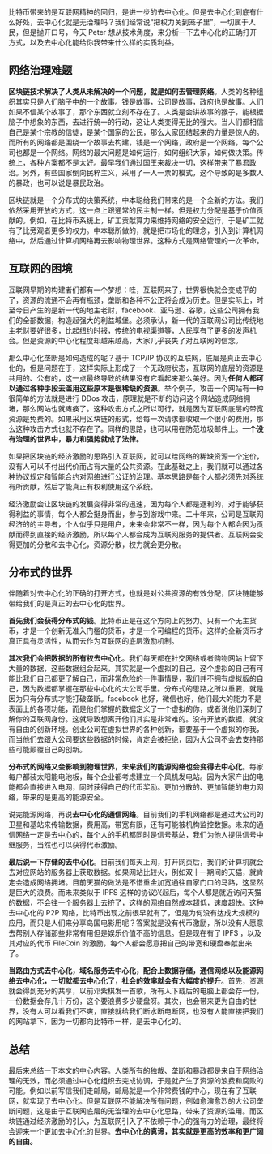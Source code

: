 比特币带来的是互联网精神的回归，是进一步的去中心化。但是去中心化到底有什么好处，去中心化就是无治理吗？我们经常说“把权力关到笼子里”，一切属于人民，但是抛开口号，今天 Peter 想从技术角度，来分析一下去中心化的正确打开方式，以及去中心化能给你我带来什么样的实质利益。

## 网络治理难题

**区块链技术解决了人类从未解决的一个问题，就是如何去管理网络**。人类的各种组织其实只是人们脑子中的一个故事。钱是故事，公司是故事，政府也是故事。人们如果不信某个故事了，那个东西就立刻不存在了。人类是会讲故事的猴子，能根据脑子中想象的东西，去进行统一的行动，这让人类变得无比的强大。当人们都相信自己是某个宗教的信徒，是某个国家的公民，那么大家团结起来的力量是惊人的。而所有的网络都是围绕一个故事去构建，钱是一个网络，政府是一个网络，每个公司也都是一个网络。网络的最大问题是如何运行，如何组织大家，如何做决策。传统上，各种方案都不是太好。最早我们通过国王来裁决一切，这样带来了暴君政治。另外，有些国家倒向民粹主义，采用了一人一票的模式，这个导致的是多数人的暴政，也可以说是暴民政治。

区块链就是一个分布式的决策系统，中本聪给我们带来的是一个全新的方法。我们依然采用开放的方式，这一点上跟通常的民主制一样。但是权力分配是基于价值贡献的。例如，在比特币系统上，矿工贡献算力来维持网络的安全运行，于是矿工就有了比旁观者更多的权力。中本聪所做的，就是把市场化的理念，引入到计算机网络中，然后通过计算机网络再去影响物理世界。这种方式是网络管理的一次革命。

## 互联网的困境

互联网早期的构建者们都有一个梦想：哇，互联网来了，世界很快就会变成平的了，资源的流通不会再有瓶颈，垄断和各种不公正将会成为历史。但是实际上，时至今日产生的是新一代的地主老财，facebook、亚马逊、谷歌，这些公司拥有我们的全部数据，构造起强大的利益城堡。必须承认，新一代的互联网公司比传统地主老财要好很多，比起纽约时报，传统的电视渠道等，人民享有了更多的发声机会。但是资源的中心化程度却越来越高，大家几乎丧失了对互联网的信念。

那么中心化垄断是如何造成的呢？基于 TCP/IP 协议的互联网，底层是真正去中心化的，但是问题在于，这样实际上形成了一个无政府状态，互联网的底层的资源是共用的、公有的，这一点最终导致的结果没有它看起来那么美好。因为**任何人都可以通过各种手段去滥用这些原本是很稀缺的资源**。举个例子，攻击一个网站有一种很简单的方法就是进行 DDos 攻击，原理就是不断的访问这个网站造成网络拥堵，那么网站也就瘫痪了。这种攻击方式之所以可行，就是因为互联网底层的带宽资源是免费的。如果采用区块链的形式，给每一次请求都收取一个很小的费用，那么这种攻击方式也就不存在了。同样的思路，也可以用在防范垃圾邮件上。**一个没有治理的世界中，暴力和强势就成了法律。**

如果把区块链的经济激励的思路引入互联网，就可以给网络的稀缺资源一个定价，没有人可以不付出代价而占有大量的公共资源。在此基础之上，我们就可以通过各种协议规定和智能合约对网络进行公证的治理。基本思路是每个人都必须先对系统有所贡献，然后才能真正有权利使用这个系统。

经济激励会让区块链的发展变得非常的迅速，因为每个人都是逐利的，对于能够获得利益的事情，每个人都会挺身而出，参与到游戏中来。二十年来，公司是互联网经济的的主导者，个人似乎只是用户，未来会非常不一样，因为每个人都会因为贡献而得到直接的经济激励，所以每个人都会成为互联网服务的提供者。互联网会变得更加的分散和去中心化，资源分散，权力就会更分散。

## 分布式的世界

伴随着对去中心化的正确的打开方式，也就是对公共资源的有效分配，区块链能够带给我们的是真正的去中心化的世界。

**首先我们会获得分布式的钱**。比特币正是在这个方向上的努力。只有一个无主货币，才是一个创新无准入门槛的货币，才是一个可编程的货币。这样的全新货币才真正具有灵活性，从而去作为互联网的底层激励机制。

**其次我们会把数据的所有权去中心化**。我们每天都在社交网络或者购物网站上留下大量的数据，这些数据组合起来，其实就是一个虚拟的自己，这个虚拟的自己有可能比我们自己都更了解自己，而非常危险的一件事情是，我们并不拥有虚拟版的自己，因为数据都掌握在那些中心化的大公司手里。分布式的思路之所以重要，就是因为只有分布式才能打破垄断。facebook 也好，微信也好，他们最大的能力不是表面上的各项功能，而是他们掌握的数据定义了一个虚拟的你，或者说他们深刻了解你的互联网身份。这就导致想离开他们其实是非常难的。没有开放的数据，就没有自由的创新环境。创业公司在虚拟世界的各种创新，都要基于一个虚拟的你我，而当他们去跟大公司要这些数据的时候，肯定会被拒绝，因为大公司不会去支持那些可能颠覆自己的创新。

**分布式的网络又会影响到物理世界，未来我们的能源网络也会变得去中心化**。每家每户都装太阳能电池板，每个企业都考虑建立一个风机发电站。因为大家产出的电能都会直接进入电网，同时获得自己的代币奖励。更加分散的、更加智能的电力网络，带来的是更高的能源安全。

说完能源网络，再说**去中心化的通信网络**。目前我们的手机网络都是通过大公司的卫星和基站来传输数据，费用高，带宽有限，还有可能被机构监控数据。未来的通信网络一定是去中心的，每个人的手机都同时是信号基站，我们为他人提供信号中继服务，当然也可以获得代币激励。

**最后说一下存储的去中心化**。目前我们每天上网，打开网页后，我们的计算机就会去对应网站的服务器上获取数据。如果网站比较火，例如双十一期间的天猫，就肯定会造成网络拥堵。目前天猫的做法是不惜重金加宽通往自家门口的马路，这显然是巨大的浪费。而未来类似于 IPFS 这样的协议兴起后，每个人都是就近访问天猫的数据，不会往一个服务器上去挤了，这样的网络自然成本超低，速度超快。这种去中心化的 P2P 网络，比特币出现之前很早就有了，但是为何没有达成大规模的应用，而只是人们来分享岛国电影用呢？答案就是没有代币激励，所以没有人愿意去帮别人存储那些非常有用但是娱乐价值不高的信息。但是现在有了 IPFS ，以及其对应的代币 FileCoin 的激励，每个人都会愿意把自己的带宽和硬盘奉献出来了。

**当路由方式去中心化，域名服务去中心化，配合上数据存储，通信网络以及能源网络去中心化，一切就都去中心化了，社会的效率就会有大幅度的提升**。首先，资源就会得到充分的共享，以前邓紫棋发一首歌，所有人下载后的电脑上都会存一份，一份数据会存几十万份，这个要浪费多少硬盘呀。其次，也会带来更为自由的世界，没有人可以看我们不爽，直接就给我们断水断电断网，也没有人能直接把我们的网站拿下，因为一切都向比特币一样，是去中心化的。

## 总结

最后来总结一下本文的中心内容。人类所有的独裁、垄断和暴政都是来自于网络治理的无效，而必须通过中心化组织去完成协调，于是就产生了资源的浪费和腐败的可能。例如以前写信我们走邮局，邮局就是一个非常费钱的中心，现在有了互联网，就实现了去中心化。但是互联网不能解决所有问题，例如愈演愈烈的大公司垄断问题，这是由于互联网底层的无治理的去中心化思路，带来了资源的滥用。而区块链通过经济激励的引入，为互联网引入了不依赖于中心的强有力的治理，最终将会迎来一个更加去中心化的世界。**去中心化的真谛，其实就是更高的效率和更广阔的自由。**